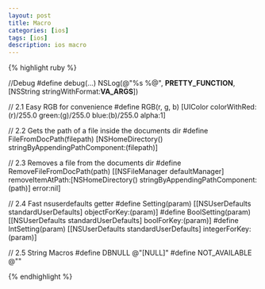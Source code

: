 ```yaml
---
layout: post
title: Macro
categories: [ios]
tags: [ios]
description: ios macro
---
```



{% highlight ruby %}

//Debug
#define debug(...) NSLog(@"%s %@", __PRETTY_FUNCTION__, [NSString stringWithFormat:__VA_ARGS__])

// 2.1 Easy RGB for convenience
#define RGB(r, g, b) [UIColor colorWithRed:(r)/255.0 green:(g)/255.0 blue:(b)/255.0 alpha:1]

// 2.2 Gets the path of a file inside the documents dir
#define FileFromDocPath(filepath) [NSHomeDirectory() stringByAppendingPathComponent:(filepath)]

// 2.3 Removes a file from the documents dir
#define RemoveFileFromDocPath(path) [[NSFileManager defaultManager] removeItemAtPath:[NSHomeDirectory() stringByAppendingPathComponent:(path)] error:nil]

// 2.4 Fast nsuserdefaults getter
#define Setting(param) [[NSUserDefaults standardUserDefaults] objectForKey:(param)]
#define BoolSetting(param) [[NSUserDefaults standardUserDefaults] boolForKey:(param)]
#define IntSetting(param) [[NSUserDefaults standardUserDefaults] integerForKey:(param)]

// 2.5 String Macros
#define DBNULL @"[NULL]"
#define NOT_AVAILABLE @""

{% endhighlight %}




